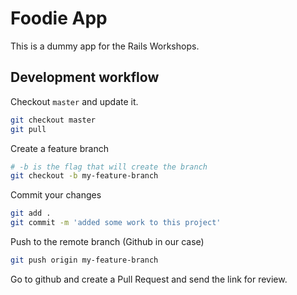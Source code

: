 # Foodie App

This is a dummy app for the Rails Workshops.

## Development workflow

Checkout `master` and update it.

```bash
git checkout master
git pull
```

Create a feature branch

```bash
# -b is the flag that will create the branch
git checkout -b my-feature-branch
```

Commit your changes

```bash
git add .
git commit -m 'added some work to this project'
```

Push to the remote branch (Github in our case)

```bash
git push origin my-feature-branch
```

Go to github and create a Pull Request and send the link for review.
